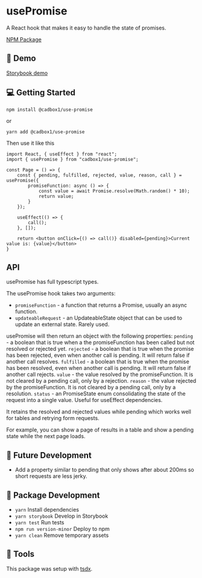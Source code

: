# usePromise

A React hook that makes it easy to handle the state of promises.

[NPM Package](https://www.npmjs.com/package/@cadbox1/use-promise)

## 🚀 Demo

[Storybook demo](https://use-promise.netlify.app)


## 💻 Getting Started

```
npm install @cadbox1/use-promise
```

or

```
yarn add @cadbox1/use-promise
```

Then use it like this

```
import React, { useEffect } from "react";
import { usePromise } from "cadbox1/use-promise";

const Page = () => {
    const { pending, fulfilled, rejected, value, reason, call } = usePromise({
        promiseFunction: async () => {
            const value = await Promise.resolve(Math.random() * 10);
            return value;
        }
    });

    useEffect(() => {
        call();
    }, []);

    return <button onClick={() => call()} disabled={pending}>Current value is: {value}</button>
}
```

## API

usePromise has full typescript types.

The usePromise hook takes two arguments:
- `promiseFunction`     - a function that returns a Promise, usually an async function.
- `updateableRequest`   - an UpdateableState object that can be used to update an external state. Rarely used.

usePromise will then return an object with the following properties:
`pending`   - a boolean that is true when a the promiseFunction has been called but not resolved or rejected yet.
`rejected`  - a boolean that is true when the promise has been rejected, even when another call is pending. It will return false if another call resolves.
`fulfilled` - a boolean that is true when the promise has been resolved, even when another call is pending. It will return false if another call rejects.
`value`     - the value resolved by the promiseFunction. It is not cleared by a pending call, only by a rejection.
`reason`    - the value rejected by the promiseFunction. It is not cleared by a pending call, only by a resolution.
`status`    - an PromiseState enum consolidating the state of the request into a single value. Useful for useEffect dependencies.

It retains the resolved and rejected values while pending which works well for tables and retrying form requests.

For example, you can show a page of results in a table and show a pending state while the next page loads.

## 🔮 Future Development

- Add a property similar to pending that only shows after about 200ms so short requests are less jerky.

## 🔨 Package Development

- `yarn`                  Install dependencies
- `yarn storybook`        Develop in Storybook
- `yarn test`             Run tests
- `npm run version-minor` Deploy to npm
- `yarn clean`            Remove temporary assets

## 🔧 Tools
This package was setup with [tsdx](https://github.com/formium/tsdx).
